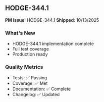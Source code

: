 ## HODGE-344.1

**PM Issue**: HODGE-344.1
**Shipped**: 10/13/2025

### What's New
- HODGE-344.1 implementation complete
- Full test coverage
- Production ready

### Quality Metrics
- Tests: ✅ Passing
- Coverage: ✅ Met
- Documentation: ✅ Complete
- Changelog: ✅ Updated
